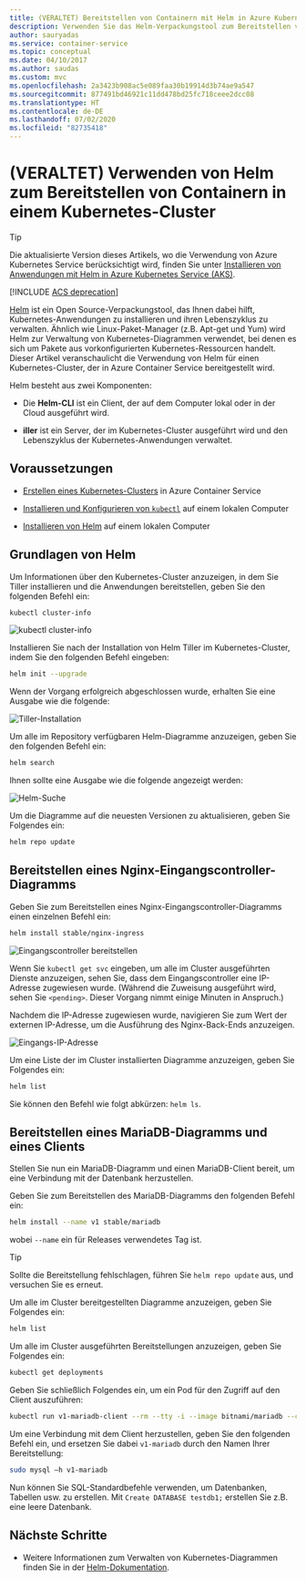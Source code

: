 ```yaml
---
title: (VERALTET) Bereitstellen von Containern mit Helm in Azure Kubernetes
description: Verwenden Sie das Helm-Verpackungstool zum Bereitstellen von Containern in einem Kubernetes-Cluster in Azure Container Service.
author: sauryadas
ms.service: container-service
ms.topic: conceptual
ms.date: 04/10/2017
ms.author: saudas
ms.custom: mvc
ms.openlocfilehash: 2a3423b908ac5e089faa30b19914d3b74ae9a547
ms.sourcegitcommit: 877491bd46921c11dd478bd25fc718ceee2dcc08
ms.translationtype: HT
ms.contentlocale: de-DE
ms.lasthandoff: 07/02/2020
ms.locfileid: "82735418"
---
```

# <a name="deprecated-use-helm-to-deploy-containers-on-a-kubernetes-cluster"></a>(VERALTET) Verwenden von Helm zum Bereitstellen von Containern in einem Kubernetes-Cluster

> [!TIP]
> Die aktualisierte Version dieses Artikels, wo die Verwendung von Azure Kubernetes Service berücksichtigt wird, finden Sie unter [Installieren von Anwendungen mit Helm in Azure Kubernetes Service (AKS)](../../aks/kubernetes-helm.md).

[!INCLUDE [ACS deprecation](../../../includes/container-service-kubernetes-deprecation.md)]

[Helm](https://github.com/kubernetes/helm/) ist ein Open Source-Verpackungstool, das Ihnen dabei hilft, Kubernetes-Anwendungen zu installieren und ihren Lebenszyklus zu verwalten. Ähnlich wie Linux-Paket-Manager (z.B. Apt-get und Yum) wird Helm zur Verwaltung von Kubernetes-Diagrammen verwendet, bei denen es sich um Pakete aus vorkonfigurierten Kubernetes-Ressourcen handelt. Dieser Artikel veranschaulicht die Verwendung von Helm für einen Kubernetes-Cluster, der in Azure Container Service bereitgestellt wird.

Helm besteht aus zwei Komponenten: 
* Die **Helm-CLI** ist ein Client, der auf dem Computer lokal oder in der Cloud ausgeführt wird.  

* **iller** ist ein Server, der im Kubernetes-Cluster ausgeführt wird und den Lebenszyklus der Kubernetes-Anwendungen verwaltet. 
 
## <a name="prerequisites"></a>Voraussetzungen

* [Erstellen eines Kubernetes-Clusters](container-service-kubernetes-walkthrough.md) in Azure Container Service

* [Installieren und Konfigurieren von `kubectl`](../container-service-connect.md) auf einem lokalen Computer

* [Installieren von Helm](https://helm.sh/docs/intro/quickstart/) auf einem lokalen Computer

## <a name="helm-basics"></a>Grundlagen von Helm 

Um Informationen über den Kubernetes-Cluster anzuzeigen, in dem Sie Tiller installieren und die Anwendungen bereitstellen, geben Sie den folgenden Befehl ein:

```bash
kubectl cluster-info 
```
![kubectl cluster-info](./media/container-service-kubernetes-helm/clusterinfo.png)
 
Installieren Sie nach der Installation von Helm Tiller im Kubernetes-Cluster, indem Sie den folgenden Befehl eingeben:

```bash
helm init --upgrade
```
Wenn der Vorgang erfolgreich abgeschlossen wurde, erhalten Sie eine Ausgabe wie die folgende:

![Tiller-Installation](./media/container-service-kubernetes-helm/tiller-install.png)
 
 
 
 
Um alle im Repository verfügbaren Helm-Diagramme anzuzeigen, geben Sie den folgenden Befehl ein:

```bash 
helm search 
```

Ihnen sollte eine Ausgabe wie die folgende angezeigt werden:

![Helm-Suche](./media/container-service-kubernetes-helm/helm-search.png)
 
Um die Diagramme auf die neuesten Versionen zu aktualisieren, geben Sie Folgendes ein:

```bash 
helm repo update 
```
## <a name="deploy-an-nginx-ingress-controller-chart"></a>Bereitstellen eines Nginx-Eingangscontroller-Diagramms 
 
Geben Sie zum Bereitstellen eines Nginx-Eingangscontroller-Diagramms einen einzelnen Befehl ein:

```bash
helm install stable/nginx-ingress 
```
![Eingangscontroller bereitstellen](./media/container-service-kubernetes-helm/nginx-ingress.png)

Wenn Sie `kubectl get svc` eingeben, um alle im Cluster ausgeführten Dienste anzuzeigen, sehen Sie, dass dem Eingangscontroller eine IP-Adresse zugewiesen wurde. (Während die Zuweisung ausgeführt wird, sehen Sie `<pending>`. Dieser Vorgang nimmt einige Minuten in Anspruch.) 

Nachdem die IP-Adresse zugewiesen wurde, navigieren Sie zum Wert der externen IP-Adresse, um die Ausführung des Nginx-Back-Ends anzuzeigen. 
 
![Eingangs-IP-Adresse](./media/container-service-kubernetes-helm/ingress-ip-address.png)


Um eine Liste der im Cluster installierten Diagramme anzuzeigen, geben Sie Folgendes ein:

```bash
helm list 
```

Sie können den Befehl wie folgt abkürzen: `helm ls`.
 
 
 
 
## <a name="deploy-a-mariadb-chart-and-client"></a>Bereitstellen eines MariaDB-Diagramms und eines Clients

Stellen Sie nun ein MariaDB-Diagramm und einen MariaDB-Client bereit, um eine Verbindung mit der Datenbank herzustellen.

Geben Sie zum Bereitstellen des MariaDB-Diagramms den folgenden Befehl ein:

```bash
helm install --name v1 stable/mariadb
```

wobei `--name` ein für Releases verwendetes Tag ist.

> [!TIP]
> Sollte die Bereitstellung fehlschlagen, führen Sie `helm repo update` aus, und versuchen Sie es erneut.
>
 
 
Um alle im Cluster bereitgestellten Diagramme anzuzeigen, geben Sie Folgendes ein:

```bash 
helm list
```
 
Um alle im Cluster ausgeführten Bereitstellungen anzuzeigen, geben Sie Folgendes ein:

```bash
kubectl get deployments 
``` 
 
 
Geben Sie schließlich Folgendes ein, um ein Pod für den Zugriff auf den Client auszuführen:

```bash
kubectl run v1-mariadb-client --rm --tty -i --image bitnami/mariadb --command -- bash  
``` 
 
 
Um eine Verbindung mit dem Client herzustellen, geben Sie den folgenden Befehl ein, und ersetzen Sie dabei `v1-mariadb` durch den Namen Ihrer Bereitstellung:

```bash
sudo mysql –h v1-mariadb
```
 
 
Nun können Sie SQL-Standardbefehle verwenden, um Datenbanken, Tabellen usw. zu erstellen. Mit `Create DATABASE testdb1;` erstellen Sie z.B. eine leere Datenbank. 
 
 
 
## <a name="next-steps"></a>Nächste Schritte

* Weitere Informationen zum Verwalten von Kubernetes-Diagrammen finden Sie in der [Helm-Dokumentation](https://helm.sh/docs/). 


